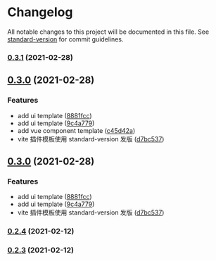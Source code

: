 # Changelog

All notable changes to this project will be documented in this file. See [standard-version](https://github.com/conventional-changelog/standard-version) for commit guidelines.

### [0.3.1](https://github.com/gxmari007/create-template/compare/v0.3.0...v0.3.1) (2021-02-28)

## [0.3.0](https://github.com/gxmari007/create-template/compare/v0.2.4...v0.3.0) (2021-02-28)


### Features

* add ui template ([8881fcc](https://github.com/gxmari007/create-template/commit/8881fcced0eb2083a38835618c717813eda1ef94))
* add ui template ([9c4a779](https://github.com/gxmari007/create-template/commit/9c4a779cd0ff602491a1eedb82cc4d9eb21e16b7))
* add vue component template ([c45d42a](https://github.com/gxmari007/create-template/commit/c45d42aa4ac9ef23d0ebd243f6fdbf7523a1993f))
* vite 插件模板使用 standard-version 发版 ([d7bc537](https://github.com/gxmari007/create-template/commit/d7bc537f26c4c5a0cf361f2b325a7bd295871702))

## [0.3.0](https://github.com/gxmari007/create-template/compare/v0.2.4...v0.3.0) (2021-02-28)


### Features

* add ui template ([8881fcc](https://github.com/gxmari007/create-template/commit/8881fcced0eb2083a38835618c717813eda1ef94))
* add ui template ([9c4a779](https://github.com/gxmari007/create-template/commit/9c4a779cd0ff602491a1eedb82cc4d9eb21e16b7))
* vite 插件模板使用 standard-version 发版 ([d7bc537](https://github.com/gxmari007/create-template/commit/d7bc537f26c4c5a0cf361f2b325a7bd295871702))

### [0.2.4](https://github.com/gxmari007/create-template/compare/v0.2.2...v0.2.4) (2021-02-12)

### [0.2.3](https://github.com/gxmari007/create-template/compare/v0.2.2...v0.2.3) (2021-02-12)
